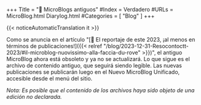 +++
Title = "📒 MicroBlogs antiguos"
#Index = Verdadero
#URLs = MicroBlog.html Diarylog.html
#Categories = [ "Blog" ]
+++

{{< noticeAutomaticTranslation it >}}



Como se anuncia en el artículo "[🎇 El reportaje de este 2023, ¡al menos en términos de publicaciones!]({{< relref "/blog/2023-12-31-Resocontoctt-2023/#il-microblog-nuovissimo-alla-faccia-du-rove" >}})", el antiguo MicroBlog ahora está obsoleto y ya no se actualizará. Lo que sigue es el archivo de contenido antiguo, que seguirá siendo legible. Las nuevas publicaciones se publicarán luego en el Nuevo MicroBlog Unificado, accesible desde el menú del sitio.

_Nota: Es posible que el contenido de los archivos haya sido objeto de una edición no declarada._